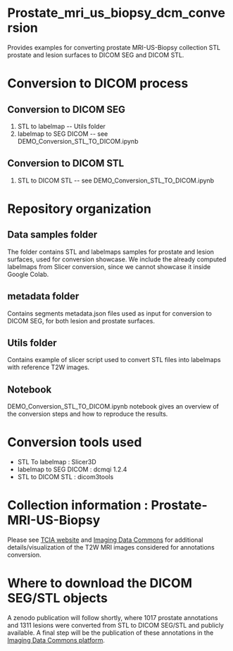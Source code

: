 # Prostate_mri_us_biopsy_dcm_conversion
Provides examples for converting prostate MRI-US-Biopsy collection STL prostate and lesion surfaces to DICOM SEG and DICOM STL. 

# Conversion to DICOM process

## Conversion to DICOM SEG
1) STL to labelmap -- Utils folder
2) labelmap to SEG DICOM -- see DEMO_Conversion_STL_TO_DICOM.ipynb

## Conversion to DICOM STL
1) STL to DICOM STL -- see DEMO_Conversion_STL_TO_DICOM.ipynb

# Repository organization

## Data samples folder
The folder contains STL and labelmaps samples for prostate and lesion surfaces, used for conversion showcase.
We include the already computed labelmaps from Slicer conversion, since we cannot showcase it inside Google Colab.

## metadata folder
Contains segments metadata.json files used as input for conversion to DICOM SEG, for both lesion and prostate surfaces.

## Utils folder
Contains example of slicer script used to convert STL files into labelmaps with reference T2W images.

## Notebook 

DEMO_Conversion_STL_TO_DICOM.ipynb notebook gives an overview of the conversion steps and how to reproduce the results.

# Conversion tools used

- STL To labelmap : Slicer3D
- labelmap to SEG DICOM : dcmqi 1.2.4
- STL to DICOM STL : dicom3tools 

# Collection information : Prostate-MRI-US-Biopsy

Please see [TCIA website](https://wiki.cancerimagingarchive.net/pages/viewpage.action?pageId=68550661) and [Imaging Data Commons](https://portal.imaging.datacommons.cancer.gov/explore/) for additional details/visualization of the T2W MRI images considered for annotations conversion. 


# Where to download the DICOM SEG/STL objects

A zenodo publication will follow shortly, where 1017 prostate annotations and 1311 lesions were converted from STL to DICOM SEG/STL and publicly available.
A final step will be the publication of these annotations in the [Imaging Data Commons platform](https://portal.imaging.datacommons.cancer.gov/).
